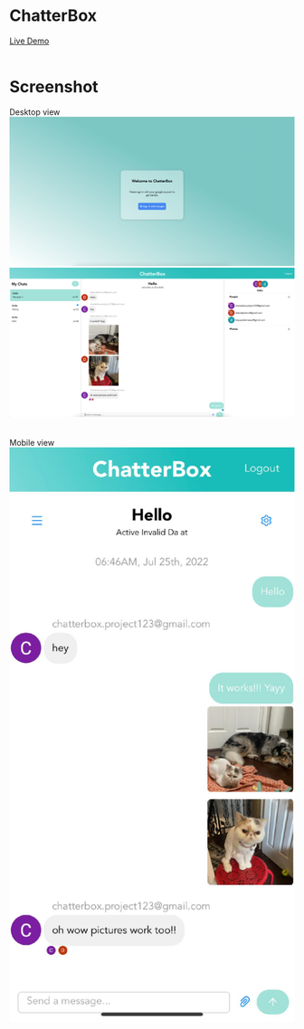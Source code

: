 # ChatterBox


<a href="https://www.imdavidpham.com/chatterbox/">Live Demo</a><br><br>
# Screenshot
Desktop view<br>
<img src="https://github.com/davidphamm/chatterbox/blob/main/screenshot1.png?raw=true"/>
<img src="https://github.com/davidphamm/chatterbox/blob/main/screenshot2.png?raw=true"/><br><br><br>
Mobile view<br>
<img src="https://github.com/davidphamm/chatterbox/blob/main/screenshot3.jpeg?raw=true" width="600"/>
